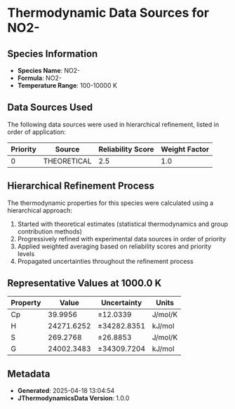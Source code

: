# Thermodynamic Data Sources for NO2-

## Species Information
- **Species Name**: NO2-
- **Formula**: NO2-
- **Temperature Range**: 100-10000 K

## Data Sources Used
The following data sources were used in hierarchical refinement, listed in order of application:

| Priority | Source | Reliability Score | Weight Factor |
|----------|--------|-------------------|---------------|
| 0 | THEORETICAL | 2.5 | 1.0 |

## Hierarchical Refinement Process
The thermodynamic properties for this species were calculated using a hierarchical approach:

1. Started with theoretical estimates (statistical thermodynamics and group contribution methods)
2. Progressively refined with experimental data sources in order of priority
3. Applied weighted averaging based on reliability scores and priority levels
4. Propagated uncertainties throughout the refinement process

## Representative Values at 1000.0 K
| Property | Value | Uncertainty | Units |
|----------|-------|-------------|-------|
| Cp | 39.9956 | ±12.0339 | J/mol/K |
| H | 24271.6252 | ±34282.8351 | kJ/mol |
| S | 269.2768 | ±26.8853 | J/mol/K |
| G | 24002.3483 | ±34309.7204 | kJ/mol |

## Metadata
- **Generated**: 2025-04-18 13:04:54
- **JThermodynamicsData Version**: 1.0.0
